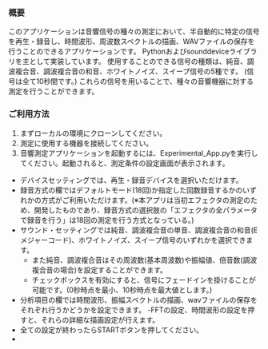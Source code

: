 ### 概要
このアプリケーションは音響信号の種々の測定において、半自動的に特定の信号を再生・録音し、時間波形、周波数スペクトルの描画、WAVファイルの保存を行うことのできるアプリケーションです。
Pythonおよびsounddeviceライブラリを主として実装しています。
使用することのできる信号の種類は、純音、調波複合音、調波複合音の和音、ホワイトノイズ、スイープ信号の5種です。 (信号は全て10秒間です。)
これらの信号を用いることで、種々の音響機器に対する測定を行うことができます。
### ご利用方法
1. まずローカルの環境にクローンしてください。
2. 測定に使用する機器を接続してください。
3. 音響測定アプリケーションを起動するには、Experimental_App.pyを実行してください。起動されると、測定条件の設定画面が表示されます。
- デバイスセッティングでは、再生・録音デバイスを選択いただけます。
- 録音方式の欄ではデフォルトモード(18回)か指定した回数録音するかのいずれかの方式がご利用いただけます。(※本アプリは当初エフェクタの測定のため、開発したものであり、録音方式の選択肢の「エフェクタの全パラメータで録音を行う」は18回の測定を行う方式となっている。) 
- サウンド・セッティングでは純音、調波複合音の単音、調波複合音の和音(Eメジャーコード)、ホワイトノイズ、スイープ信号のいずれかを選択できます。
  - また純音、調波複合音はその周波数(基本周波数)や振幅値、倍音数(調波複合音の場合)を設定することができます。
  - チェックボックスを有効にすると、信号にフェードインを掛けることが可能です。(0秒時点を最小、10秒時点を最大値とします。)
- 分析項目の欄では時間波形、振幅スペクトルの描画、wavファイルの保存をそれぞれ行うかどうかを設定できます。
  -FFTの設定、時間波形の設定を押すと、それらの詳細な描画設定が行えます。
- 全ての設定が終わったらSTARTボタンを押してください。
- 
